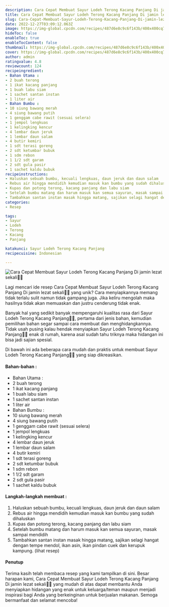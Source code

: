 ```yaml
---
description: Cara Cepat Membuat Sayur Lodeh Terong Kacang Panjang Di jamin lezat sekali"
title: Cara Cepat Membuat Sayur Lodeh Terong Kacang Panjang Di jamin lezat sekali
slug: Cara-Cepat-Membuat-Sayur-Lodeh-Terong-Kacang-Panjang-Di-jamin-lezat-sekali
date: 2022-12-27T03:09:12.063Z
image: https://img-global.cpcdn.com/recipes/487d6e8c9c6f143b/400x400cq70/photo.jpg
hideToc: false
enableToc: true
enableTocContent: false
thumbnail: https://img-global.cpcdn.com/recipes/487d6e8c9c6f143b/400x400cq70/photo.jpg
cover: https://img-global.cpcdn.com/recipes/487d6e8c9c6f143b/400x400cq70/photo.jpg
author: admin
ratingvalue: 4.8
reviewcount: 124
recipeingredient:
- Bahan Utama :
- 2 buah terong
- 1 ikat kacang panjang
- 1 buah labu siam
- 1 sachet santan instan
- 1 liter air
- Bahan Bumbu :
- 10 siung bawang merah
- 4 siung bawang putih
- 1 genggam cabe rawit (sesuai selera)
- 1 jempol lengkuas
- 1 kelingking kencur
- 4 lembar daun jeruk
- 1 lembar daun salam
- 4 butir kemiri
- 1 sdt terasi goreng
- 2 sdt ketumbar bubuk
- 1 sdm rebon
- 1 1/2 sdt garam
- 2 sdt gula pasir
- 1 sachet kaldu bubuk
recipeinstructions:
- Haluskan sebuah bumbu, kecuali lengkuas, daun jeruk dan daun salam
- Rebus air hingga mendidih kemudian masuk kan bumbu yang sudah dihaluskan
- Kupas dan potong terong, kacang panjang dan labu siam
- Setelah bumbu matang dan harum masuk kan semua sayuran, masak sampai mendidih
- Tambahkan santan instan masak hingga matang, sajikan selagi hangat dengan tempe mendol, ikan asin, ikan pindan cuek dan kerupuk kampung. (lihat resep)
categories:
- Resep

tags:
- Sayur
- Lodeh
- Terong
- Kacang
- Panjang

katakunci: Sayur Lodeh Terong Kacang Panjang
recipecuisine: Indonesian

---
```


![Cara Cepat Membuat Sayur Lodeh Terong Kacang Panjang Di jamin lezat sekali👩‍🍳](https://img-global.cpcdn.com/recipes/487d6e8c9c6f143b/400x400cq70/photo.jpg)

Lagi mencari ide resep Cara Cepat Membuat Sayur Lodeh Terong Kacang Panjang Di jamin lezat sekali👩‍🍳 yang unik? Cara menyiapkannya memang tidak terlalu sulit namun tidak gampang juga. Jika keliru mengolah maka hasilnya tidak akan memuaskan dan justru cenderung tidak enak.

Banyak hal yang sedikit banyak mempengaruhi kualitas rasa dari Sayur Lodeh Terong Kacang Panjang👩‍🍳, pertama dari jenis bahan, kemudian pemilihan bahan segar sampai cara membuat dan menghidangkannya. Tidak usah pusing kalau hendak menyiapkan Sayur Lodeh Terong Kacang Panjang👩‍🍳 enak di rumah, karena asal sudah tahu triknya maka hidangan ini bisa jadi sajian spesial.

Di bawah ini ada beberapa cara mudah dan praktis untuk membuat Sayur Lodeh Terong Kacang Panjang👩‍🍳 yang siap dikreasikan.

<!--inarticleads1-->

#### Bahan-bahan :

- Bahan Utama :
- 2 buah terong
- 1 ikat kacang panjang
- 1 buah labu siam
- 1 sachet santan instan
- 1 liter air
- Bahan Bumbu :
- 10 siung bawang merah
- 4 siung bawang putih
- 1 genggam cabe rawit (sesuai selera)
- 1 jempol lengkuas
- 1 kelingking kencur
- 4 lembar daun jeruk
- 1 lembar daun salam
- 4 butir kemiri
- 1 sdt terasi goreng
- 2 sdt ketumbar bubuk
- 1 sdm rebon
- 1 1/2 sdt garam
- 2 sdt gula pasir
- 1 sachet kaldu bubuk

<!--inarticleads2-->

#### Langkah-langkah membuat :

1. Haluskan sebuah bumbu, kecuali lengkuas, daun jeruk dan daun salam
1. Rebus air hingga mendidih kemudian masuk kan bumbu yang sudah dihaluskan
1. Kupas dan potong terong, kacang panjang dan labu siam
1. Setelah bumbu matang dan harum masuk kan semua sayuran, masak sampai mendidih
1. Tambahkan santan instan masak hingga matang, sajikan selagi hangat dengan tempe mendol, ikan asin, ikan pindan cuek dan kerupuk kampung. (lihat resep)

#### Penutup

Terima kasih telah membaca resep yang kami tampilkan di sini. Besar harapan kami, Cara Cepat Membuat Sayur Lodeh Terong Kacang Panjang Di jamin lezat sekali👩‍🍳 yang mudah di atas dapat membantu Anda menyiapkan hidangan yang enak untuk keluarga/teman maupun menjadi inspirasi bagi Anda yang berkeinginan untuk berjualan makanan. Semoga bermanfaat dan selamat mencoba!